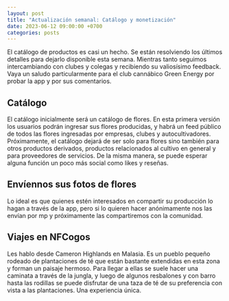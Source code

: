```yaml
---
layout: post
title: "Actualización semanal: Catálogo y monetización"
date: 2023-06-12 09:00:00 +0700
categories: posts
---
```


El catálogo de productos es casi un hecho. Se están resolviendo los últimos detalles para dejarlo disponible esta semana. Mientras tanto seguimos intercambiando con clubes y colegas y recibiendo su valiosísimo feedback. Vaya un saludo particularmente para el club cannábico Green Energy por probar la app y por sus comentarios.

## Catálogo

El catálogo inicialmente será un catálogo de flores. En esta primera versión los usuarios podrán ingresar sus flores producidas, y habrá un feed público de todos las flores ingresadas por empresas, clubes y autocultivadores. Próximamente, el catálogo dejará de ser solo para flores sino también para otros productos derivados, productos relacionados al cultivo en general y para proveedores de servicios. De la misma manera, se puede esperar alguna función un poco más social como likes y reseñas.

## Envíennos sus fotos de flores

Lo ideal es que quienes estén interesados en compartir su producción lo hagan a través de la app, pero si lo quieren hacer anónimamente nos las envían por mp y próximamente las compartiremos con la comunidad.

## Viajes en NFCogos

Les hablo desde Cameron Highlands en Malasia. Es un pueblo pequeño rodeado de plantaciones de té que están bastante extendidas en esta zona y forman un paisaje hermoso. Para llegar a ellas se suele hacer una caminata a través de la jungla, y luego de algunos resbalones y con barro hasta las rodillas se puede disfrutar de una taza de té de su preferencia con vista a las plantaciones. Una experiencia única.
